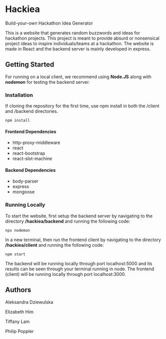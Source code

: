 # Hackiea

Build-your-own Hackathon Idea Generator

This is a website that generates random buzzwords and ideas for hackathon projects. This project is meant to provide absurd or nonsensical project ideas to inspire individuals/teams at a hackathon. The website is made in React and the backend server is mainly developed in express. 

## Getting Started

For running on a local client, we recommend using **Node.JS** along with **nodemon** for testing the backend server. 

### Installation

If cloning the repository for the first time, use npm install in both the /client and /backend directories.

```
npm install
```
#### Frontend Dependencies

* http-proxy-middleware
* react
* react-bootstrap
* react-slot-machine

#### Backend Dependencies

* body-parser
* express
* mongoose 

### Running Locally

To start the website, first setup the backend server by navigating to the directory **/hackiea/backend** and running the following code:

```
npx nodemon
```

In a new terminal, then run the frontend client by navigating to the directory **/hackiea/client** and running the following code:

```
npm start
```

The backend will be running locally through port localhost:5000 and its results can be seen through your terminal running in node.
The frontend (client) will be running locally through port localhost:3000.

## Authors

Aleksandra Dziewulska

Elizabeth Him

Tiffany Lam

Philip Poppler
